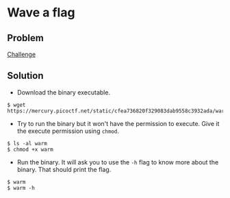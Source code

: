 # Wave a flag

## Problem
[Challenge](https://play.picoctf.org/practice/challenge/170)

## Solution
- Download the binary executable.
```
$ wget https://mercury.picoctf.net/static/cfea736820f329083dab9558c3932ada/warm
```
- Try to run the binary but it won't have the permission to execute. Give it the execute permission using `chmod`.
```
$ ls -al warm
$ chmod +x warm
```
- Run the binary. It will ask you to use the `-h` flag to know more about the binary. That should print the flag.
```
$ warm
$ warm -h
```
